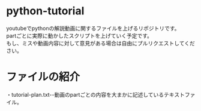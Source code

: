 # python-tutorial 
youtubeでpythonの解説動画に関するファイルを上げるリポジトリです。  
partごとに実際に動かしたスクリプトを上げていく予定です。  
もし、ミスや動画内容に対して意見がある場合は自由にプルリクエストしてください。

# ファイルの紹介
・tutorial-plan.txt--動画のpartごとの内容を大まかに記述しているテキストファイル。

